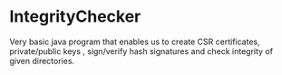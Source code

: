 # IntegrityChecker

Very basic java program that enables us to create CSR certificates, private/public keys , sign/verify hash signatures and check integrity of given directories.

